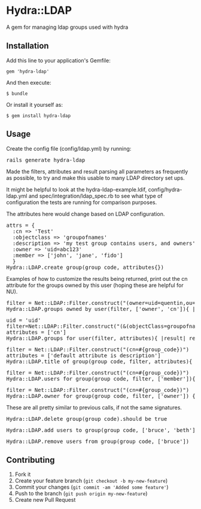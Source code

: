 # Hydra::LDAP

A gem for managing ldap groups used with hydra

## Installation

Add this line to your application's Gemfile:

    gem 'hydra-ldap'

And then execute:

    $ bundle

Or install it yourself as:

    $ gem install hydra-ldap

## Usage

Create the config file (config/ldap.yml) by running:

<pre>rails generate hydra-ldap</pre>

Made the filters, attributes and result parsing all parameters as frequently as possible, to try and make this
usable to many LDAP directory set ups.

It might be helpful to look at the hydra-ldap-example.ldif, config/hydra-ldap.yml and spec/integration/ldap_spec.rb to see what type of configuration the tests are running for comparison purposes.

The attributes here would change based on LDAP configuration.  
<pre>
attrs = {
  :cn => 'Test'
  :objectclass => 'groupofnames'
  :description => 'my test group contains users, and owners'
  :owner => 'uid=abc123'
  :member => ['john', 'jane', 'fido']
  }
Hydra::LDAP.create_group(group_code, attributes{})
</pre>

Examples of how to customize the results being returned, print out the cn attribute for 
the groups owned by this user (hoping these are helpful for NU).
<pre>
filter = Net::LDAP::Filter.construct("(owner=uid=quentin,ou=people,dc=example,dc=org)")
Hydra::LDAP.groups_owned_by_user(filter, ['owner', 'cn']){ |result| result.map{ |r| puts r[:cn].first } }
</pre>

<pre>
uid = 'uid'
filter=Net::LDAP::Filter.construct("(&(objectClass=groupofnames)(member=uid=#{uid}))")
attributes = ['cn']
Hydra::LDAP.groups_for_user(filter, attributes){ |result| result.map { |r| r[:cn].first }}
</pre>

<pre>
filter = Net::LDAP::Filter.construct("(cn=#{group_code})")
attributes = ['default attribute is description']
Hydra::LDAP.title_of_group(group_code, filter, attributes){ |result| result.first[:description].first }
</pre>

<pre>
filter = Net::LDAP::Filter.construct("(cn=#{group_code})")
Hydra::LDAP.users_for_group(group_code, filter, ['member']){ |result| result.first[:uniquemember].map{ |r| r.sub(/^uid=/, '') }}
</pre>

<pre>
filter = Net::LDAP::Filter.construct("(cn=#{group_code})")
Hydra::LDAP.owner_for_group(group_code, filter, ['owner']) { |result| result.first[:owner].map{ |r| r.sub(/^uid=/, '') }}
</pre>

These are all pretty similar to previous calls, if not the same signatures.
<pre>Hydra::LDAP.delete_group(group_code).should be_true</pre>


<pre>Hydra::LDAP.add_users_to_group(group_code, ['bruce', 'beth'])</pre>
<pre>Hydra::LDAP.remove_users_from_group(group_code, ['bruce'])</pre>

## Contributing

1. Fork it
2. Create your feature branch (`git checkout -b my-new-feature`)
3. Commit your changes (`git commit -am 'Added some feature'`)
4. Push to the branch (`git push origin my-new-feature`)
5. Create new Pull Request
